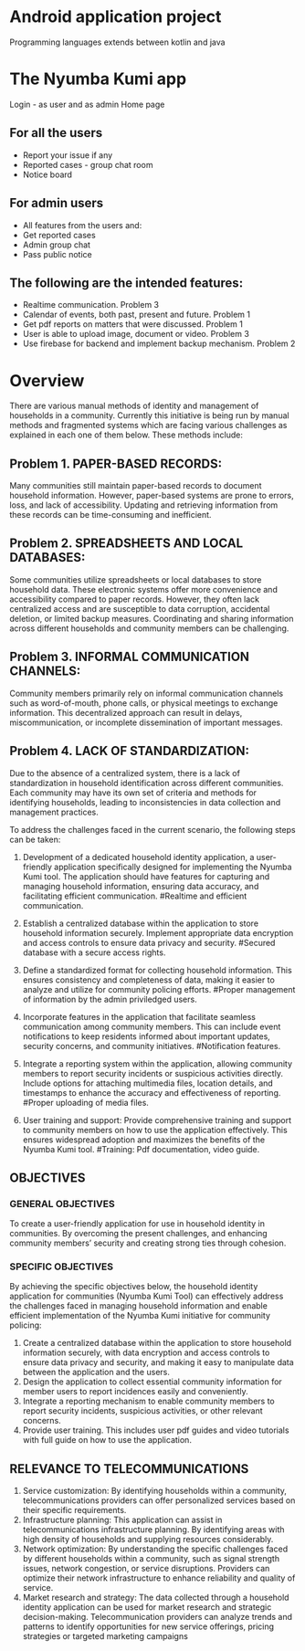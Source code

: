 # Android application project
Programming languages extends between kotlin and java

# The Nyumba Kumi app
Login - as user and as admin
Home page

## For all the users
- Report your issue if any
- Reported cases - group chat room
- Notice board

## For admin users
- All features from the users and:
- Get reported cases
- Admin group chat
- Pass public notice

## The following are the intended features:
- Realtime communication. Problem 3
- Calendar of events, both past, present and future. Problem 1
- Get pdf reports on matters that were discussed. Problem 1
- User is able to upload image, document or video. Problem 3
- Use firebase for backend and implement backup mechanism. Problem 2

# Overview
There are various manual methods of identity and management of households in a community. Currently this initiative is being run by manual methods and fragmented systems which are facing various challenges as explained in each one of them below.
These methods include:
## Problem 1. PAPER-BASED RECORDS:
Many communities still maintain paper-based records to document household information. However, paper-based systems are prone to errors, loss, and lack of accessibility. Updating and retrieving information from these records can be time-consuming and inefficient.

## Problem 2. SPREADSHEETS AND LOCAL DATABASES:
Some communities utilize spreadsheets or local databases to store household data. These electronic systems offer more convenience and accessibility compared to paper records. However, they often lack centralized access and are susceptible to data corruption, accidental deletion, or limited backup measures. Coordinating and sharing information across different households and community members can be challenging.

## Problem 3. INFORMAL COMMUNICATION CHANNELS:
Community members primarily rely on informal communication channels such as word-of-mouth, phone calls, or physical meetings to exchange information. This decentralized approach can result in delays, miscommunication, or incomplete dissemination of important messages.

## Problem 4. LACK OF STANDARDIZATION:
Due to the absence of a centralized system, there is a lack of standardization in household identification across different communities. Each community may have its own set of criteria and methods for identifying households, leading to inconsistencies in data collection and management practices.

To address the challenges faced in the current scenario, the following steps can be taken:
1) Development of a dedicated household identity application, a user-friendly application specifically designed for implementing the Nyumba Kumi tool. The application should have features for capturing and managing household information, ensuring data accuracy, and facilitating efficient communication.
   #Realtime and efficient communication.

2) Establish a centralized database within the application to store household information securely. Implement appropriate data encryption and access controls to ensure data privacy and security.
   #Secured database with a secure access rights.

3) Define a standardized format for collecting household information. This ensures consistency and completeness of data, making it easier to analyze and utilize for community policing efforts.
   #Proper management of information by the admin priviledged users.

4) Incorporate features in the application that facilitate seamless communication among community members. This can include event notifications to keep residents informed about important updates, security concerns, and community initiatives.
   #Notification features.

5) Integrate a reporting system within the application, allowing community members to report security incidents or suspicious activities directly. Include options for attaching multimedia files, location details, and timestamps to enhance the accuracy and effectiveness of reporting.
   #Proper uploading of media files.

6) User training and support: Provide comprehensive training and support to community members on how to use the application effectively. This ensures widespread adoption and maximizes the benefits of the Nyumba Kumi tool.
   #Training: Pdf documentation, video guide.

## OBJECTIVES
### GENERAL OBJECTIVES
To create a user-friendly application for use in household identity in communities. By overcoming the present challenges, and enhancing community members’ security and creating strong ties through cohesion.

### SPECIFIC OBJECTIVES
By achieving the specific objectives below, the household identity application for communities (Nyumba Kumi Tool) can effectively address the challenges faced in managing household information and enable efficient implementation of the Nyumba Kumi initiative for community policing:
1) Create a centralized database within the application to store household information securely, with data encryption and access controls to ensure data privacy and security, and making it easy to manipulate data between the application and the users.
2) Design the application to collect essential community information for member users to report incidences easily and conveniently.
3) Integrate a reporting mechanism to enable community members to report security incidents, suspicious activities, or other relevant concerns.
4) Provide user training. This includes user pdf guides and video tutorials with full guide on how to use the application.

## RELEVANCE TO TELECOMMUNICATIONS
1) Service customization: By identifying households within a community, telecommunications providers can offer personalized services based on their specific requirements.
2) Infrastructure planning: This application can assist in telecommunications infrastructure planning. By identifying areas with high density of households and supplying resources considerably.
3) Network optimization: By understanding the specific challenges faced by different households within a community, such as signal strength issues, network congestion, or service disruptions. Providers can optimize their network infrastructure to enhance reliability and quality of service.
4) Market research and strategy: The data collected through a household identity application can be used for market research and strategic decision-making. Telecommunication providers can analyze trends and patterns to identify opportunities for new service offerings, pricing strategies or targeted marketing campaigns
